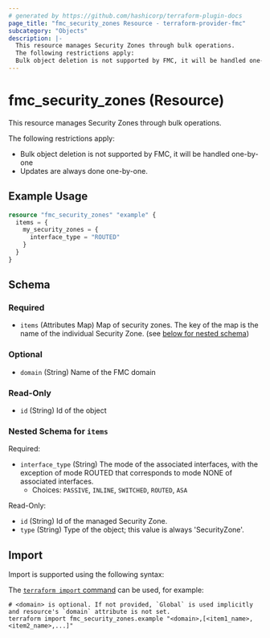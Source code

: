 ```yaml
---
# generated by https://github.com/hashicorp/terraform-plugin-docs
page_title: "fmc_security_zones Resource - terraform-provider-fmc"
subcategory: "Objects"
description: |-
  This resource manages Security Zones through bulk operations.
  The following restrictions apply:
  Bulk object deletion is not supported by FMC, it will be handled one-by-oneUpdates are always done one-by-one.
---
```


# fmc_security_zones (Resource)

This resource manages Security Zones through bulk operations.

The following restrictions apply:
  - Bulk object deletion is not supported by FMC, it will be handled one-by-one
  - Updates are always done one-by-one.

## Example Usage

```terraform
resource "fmc_security_zones" "example" {
  items = {
    my_security_zones = {
      interface_type = "ROUTED"
    }
  }
}
```

<!-- schema generated by tfplugindocs -->
## Schema

### Required

- `items` (Attributes Map) Map of security zones. The key of the map is the name of the individual Security Zone. (see [below for nested schema](#nestedatt--items))

### Optional

- `domain` (String) Name of the FMC domain

### Read-Only

- `id` (String) Id of the object

<a id="nestedatt--items"></a>
### Nested Schema for `items`

Required:

- `interface_type` (String) The mode of the associated interfaces, with the exception of mode ROUTED that corresponds to mode NONE of associated interfaces.
  - Choices: `PASSIVE`, `INLINE`, `SWITCHED`, `ROUTED`, `ASA`

Read-Only:

- `id` (String) Id of the managed Security Zone.
- `type` (String) Type of the object; this value is always 'SecurityZone'.

## Import

Import is supported using the following syntax:

The [`terraform import` command](https://developer.hashicorp.com/terraform/cli/commands/import) can be used, for example:

```shell
# <domain> is optional. If not provided, `Global` is used implicitly and resource's `domain` attribute is not set.
terraform import fmc_security_zones.example "<domain>,[<item1_name>,<item2_name>,...]"
```
